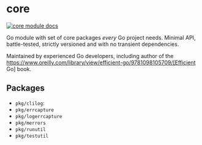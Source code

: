 # core

[![core module docs](https://img.shields.io/badge/go.dev-reference-007d9c?logo=go&logoColor=white&style=flat-square)](https://pkg.go.dev/github.com/efficientgo/core)

Go module with set of core packages *every* Go project needs. Minimal API, battle-tested, strictly versioned and with no transient dependencies.

Maintained by experienced Go developers, including author of the https://www.oreilly.com/library/view/efficient-go/9781098105709/[Efficient Go] book. 

## Packages

* `pkg/clilog`:
* `pkg/errcapture`
* `pkg/logerrcapture`
* `pkg/merrors`
* `pkg/runutil`
* `pkg/testutil`